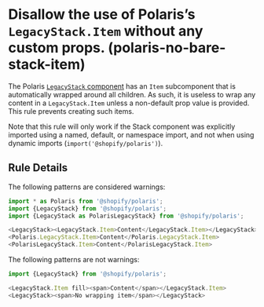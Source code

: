 # Disallow the use of Polaris’s `LegacyStack.Item` without any custom props. (polaris-no-bare-stack-item)

The Polaris [`LegacyStack` component](https://polaris.shopify.com/components/layout-and-structure/legacy-stack) has an `Item` subcomponent that is automatically wrapped around all children. As such, it is useless to wrap any content in a `LegacyStack.Item` unless a non-default prop value is provided. This rule prevents creating such items.

Note that this rule will only work if the Stack component was explicitly imported using a named, default, or namespace import, and not when using dynamic imports (`import('@shopify/polaris')`).

## Rule Details

The following patterns are considered warnings:

```js
import * as Polaris from '@shopify/polaris';
import {LegacyStack} from '@shopify/polaris';
import {LegacyStack as PolarisLegacyStack} from '@shopify/polaris';

<LegacyStack><LegacyStack.Item>Content</LegacyStack.Item></LegacyStack>
<Polaris.LegacyStack.Item>Content</Polaris.LegacyStack.Item>
<PolarisLegacyStack.Item>Content</PolarisLegacyStack.Item>
```

The following patterns are not warnings:

```js
import {LegacyStack} from '@shopify/polaris';

<LegacyStack.Item fill><span>Content</span></LegacyStack.Item>
<LegacyStack><span>No wrapping item</span></LegacyStack>
```

